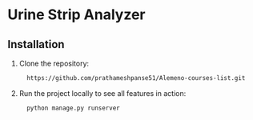 # Urine Strip Analyzer

 ## Installation
1. Clone the repository:
    ```sh
      https://github.com/prathameshpanse51/Alemeno-courses-list.git
    ```
3. Run the project locally to see all features in action:
    ```
      python manage.py runserver
    ```

